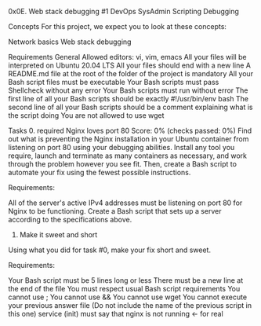 0x0E. Web stack debugging #1
DevOps
SysAdmin
Scripting
Debugging


Concepts
For this project, we expect you to look at these concepts:

Network basics
Web stack debugging




Requirements
General
Allowed editors: vi, vim, emacs
All your files will be interpreted on Ubuntu 20.04 LTS
All your files should end with a new line
A README.md file at the root of the folder of the project is mandatory
All your Bash script files must be executable
Your Bash scripts must pass Shellcheck without any error
Your Bash scripts must run without error
The first line of all your Bash scripts should be exactly #!/usr/bin/env bash
The second line of all your Bash scripts should be a comment explaining what is the script doing
You are not allowed to use wget







Tasks 0. required Nginx loves port 80 Score: 0% (checks passed: 0%)
Find out what is preventing the Nginx installation in your Ubuntu container from listening on port 80 using your debugging abilities. Install any tool you require, launch and terminate as many containers as necessary, and work through the problem however you see fit. Then, create a Bash script to automate your fix using the fewest possible instructions.

Requirements:

All of the server's active IPv4 addresses must be listening on port 80 for Nginx to be functioning.
Create a Bash script that sets up a server according to the specifications above.

1. Make it sweet and short 

Using what you did for task #0, make your fix short and sweet.

Requirements:

Your Bash script must be 5 lines long or less
There must be a new line at the end of the file
You must respect usual Bash script requirements
You cannot use ;
You cannot use &&
You cannot use wget
You cannot execute your previous answer file (Do not include the name of the previous script in this one)
service (init) must say that nginx is not running ← for real
